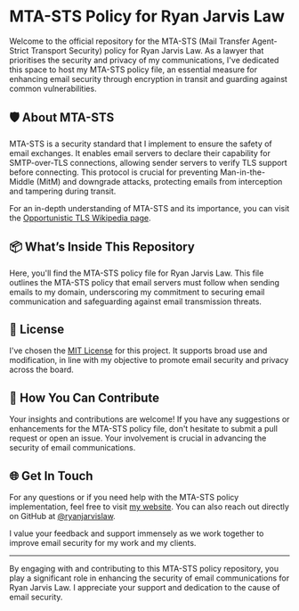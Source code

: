 # MTA-STS Policy for Ryan Jarvis Law

Welcome to the official repository for the MTA-STS (Mail Transfer Agent-Strict Transport Security) policy for Ryan Jarvis Law. As a lawyer that prioritises the security and privacy of my communications, I've dedicated this space to host my MTA-STS policy file, an essential measure for enhancing email security through encryption in transit and guarding against common vulnerabilities.

## 🛡️ About MTA-STS

MTA-STS is a security standard that I implement to ensure the safety of email exchanges. It enables email servers to declare their capability for SMTP-over-TLS connections, allowing sender servers to verify TLS support before connecting. This protocol is crucial for preventing Man-in-the-Middle (MitM) and downgrade attacks, protecting emails from interception and tampering during transit.

For an in-depth understanding of MTA-STS and its importance, you can visit the [Opportunistic TLS Wikipedia page](https://en.wikipedia.org/wiki/Opportunistic_TLS).

## 📦 What’s Inside This Repository

Here, you'll find the MTA-STS policy file for Ryan Jarvis Law. This file outlines the MTA-STS policy that email servers must follow when sending emails to my domain, underscoring my commitment to securing email communication and safeguarding against email transmission threats.

## 📝 License

I've chosen the [MIT License](https://github.com/ryanjarvislaw/mta-sts/blob/gh-pages/LICENSE) for this project. It supports broad use and modification, in line with my objective to promote email security and privacy across the board.

## 🤝 How You Can Contribute

Your insights and contributions are welcome! If you have any suggestions or enhancements for the MTA-STS policy file, don't hesitate to submit a pull request or open an issue. Your involvement is crucial in advancing the security of email communications.

## 🌐 Get In Touch

For any questions or if you need help with the MTA-STS policy implementation, feel free to visit [my website](https://www.ryanjarvis.law/). You can also reach out directly on GitHub at [@ryanjarvislaw](https://github.com/ryanjarvislaw/mta-sts).

I value your feedback and support immensely as we work together to improve email security for my work and my clients.

---

By engaging with and contributing to this MTA-STS policy repository, you play a significant role in enhancing the security of email communications for Ryan Jarvis Law. I appreciate your support and dedication to the cause of email security.
```
